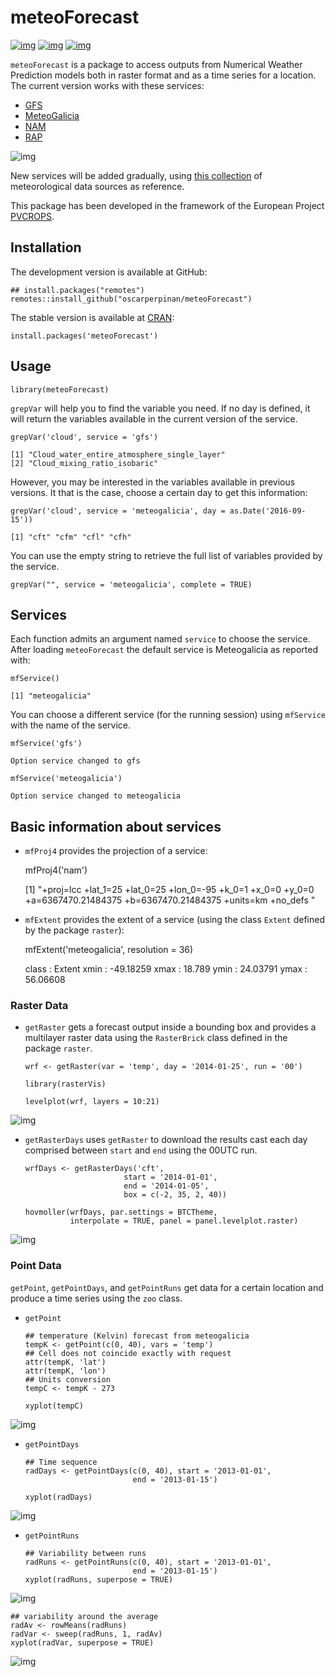 # meteoForecast

[![img](http://www.r-pkg.org/badges/version/meteoForecast)](https://www.r-pkg.org/pkg/meteoForecast)
[![img](http://cranlogs.r-pkg.org/badges/meteoForecast)](https://cran.r-project.org/package=meteoForecast)
[![img](https://github.com/oscarperpinan/meteoForecast/workflows/R-CMD-check/badge.svg)](https://github.com/oscarperpinan/meteoForecast/actions)

`meteoForecast` is a package to access outputs from Numerical Weather Prediction models both in raster format and as a time series for a location.
 The current version works with these services:

-   [GFS](https://www.ncei.noaa.gov/products/weather-climate-models/global-forecast)
-   [MeteoGalicia](https://www.meteogalicia.gal/web/modelos/threddsIndex.action)
-   [NAM](https://www.ncei.noaa.gov/products/weather-climate-models/north-american-mesoscale)
-   [RAP](https://www.ncei.noaa.gov/products/weather-climate-models/rapid-refresh-update)

![img](figs/servicesMap.png)

New services will be added gradually, using [this collection](https://github.com/oscarperpinan/mds/wiki) of
meteorological data sources as reference.

This package has been developed in the framework of the European Project [PVCROPS](https://cordis.europa.eu/project/id/308468).

## Installation

The development version is available at GitHub:

    ## install.packages("remotes")
    remotes::install_github("oscarperpinan/meteoForecast")

The stable version is available at [CRAN](https://CRAN.R-project.org/package=meteoForecast/):

    install.packages('meteoForecast')


## Usage

    library(meteoForecast)

`grepVar` will help you to find the variable you need. If no day is defined, it will return the variables available in the current version of the service.

    grepVar('cloud', service = 'gfs')

    [1] "Cloud_water_entire_atmosphere_single_layer"
    [2] "Cloud_mixing_ratio_isobaric"               

However, you may be interested in the variables available in previous versions. It that is the case, choose a certain day to get this information:

    grepVar('cloud', service = 'meteogalicia', day = as.Date('2016-09-15'))

    [1] "cft" "cfm" "cfl" "cfh"

You can use the empty string to retrieve the full list of variables provided by the service.

    grepVar("", service = 'meteogalicia', complete = TRUE)


## Services

Each function admits an argument named `service` to choose the
service. After loading `meteoForecast` the default service is
Meteogalicia as reported with:

    mfService()

    [1] "meteogalicia"

You can choose a different service (for the running session) using
  `mfService` with the name of the service.

    mfService('gfs')

    Option service changed to gfs

    mfService('meteogalicia')

    Option service changed to meteogalicia


## Basic information about services

-   `mfProj4` provides the projection of a service:

    mfProj4('nam')

    [1] "+proj=lcc +lat_1=25 +lat_0=25 +lon_0=-95 +k_0=1 +x_0=0 +y_0=0 +a=6367470.21484375 +b=6367470.21484375 +units=km +no_defs "

-   `mfExtent` provides the extent of a service (using the class
    `Extent` defined by the package `raster`):

    mfExtent('meteogalicia', resolution = 36)

    class       : Extent 
    xmin        : -49.18259 
    xmax        : 18.789 
    ymin        : 24.03791 
    ymax        : 56.06608


### Raster Data

-   `getRaster` gets a forecast output inside a bounding box and
    provides a multilayer raster data using the `RasterBrick` class
    defined in the package `raster`.
    
        wrf <- getRaster(var = 'temp', day = '2014-01-25', run = '00')
    
        library(rasterVis)
        
        levelplot(wrf, layers = 10:21)

![img](figs/wrf.png)

-   `getRasterDays` uses `getRaster` to download the results
    cast each day comprised between `start` and `end` using the
    00UTC run. 
    
        wrfDays <- getRasterDays('cft',
                              start = '2014-01-01',
                              end = '2014-01-05',
                              box = c(-2, 35, 2, 40))
        
        hovmoller(wrfDays, par.settings = BTCTheme,
                  interpolate = TRUE, panel = panel.levelplot.raster)

![img](figs/wrfDays.png)


### Point Data

`getPoint`, `getPointDays`, and `getPointRuns` get data for a
certain location and produce a time series using the `zoo` class.

-   `getPoint`
    
        ## temperature (Kelvin) forecast from meteogalicia
        tempK <- getPoint(c(0, 40), vars = 'temp')
        ## Cell does not coincide exactly with request
        attr(tempK, 'lat')
        attr(tempK, 'lon')
        ## Units conversion
        tempC <- tempK - 273
    
        xyplot(tempC)

![img](figs/tempC.png)

-   `getPointDays`
    
        ## Time sequence
        radDays <- getPointDays(c(0, 40), start = '2013-01-01',
                                end = '2013-01-15')
        
        xyplot(radDays)

![img](figs/radDays.png)

-   `getPointRuns`
    
        ## Variability between runs
        radRuns <- getPointRuns(c(0, 40), start = '2013-01-01',
                                end = '2013-01-15')
        xyplot(radRuns, superpose = TRUE)

![img](figs/radRuns.png)

    ## variability around the average
    radAv <- rowMeans(radRuns)
    radVar <- sweep(radRuns, 1, radAv)
    xyplot(radVar, superpose = TRUE)

![img](figs/radVar.png)


